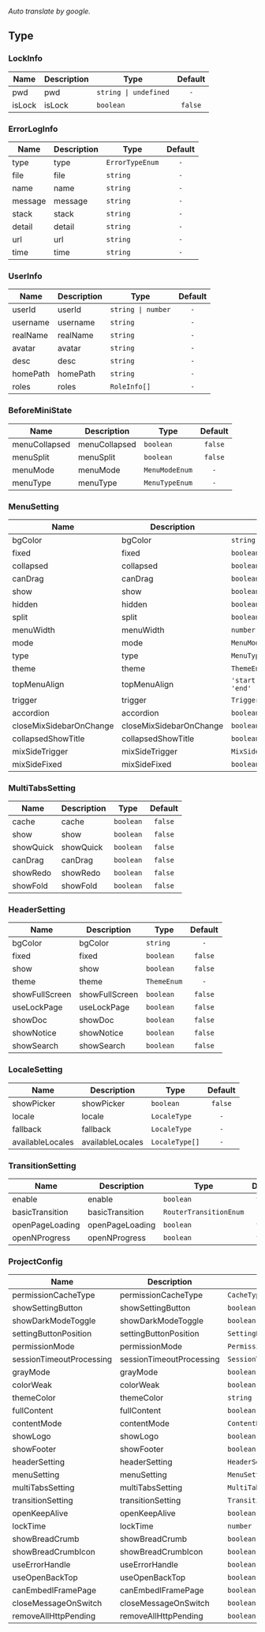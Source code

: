 ```yaml

```

*Auto translate by google.*


## Type


### LockInfo

|Name|Description|Type|Default|
|---|---|---|:---:|
|pwd|pwd|`string \| undefined`|`-`|
|isLock|isLock|`boolean`|`false`|



### ErrorLogInfo

|Name|Description|Type|Default|
|---|---|---|:---:|
|type|type|`ErrorTypeEnum`|`-`|
|file|file|`string`|`-`|
|name|name|`string`|`-`|
|message|message|`string`|`-`|
|stack|stack|`string`|`-`|
|detail|detail|`string`|`-`|
|url|url|`string`|`-`|
|time|time|`string`|`-`|



### UserInfo

|Name|Description|Type|Default|
|---|---|---|:---:|
|userId|userId|`string \| number`|`-`|
|username|username|`string`|`-`|
|realName|realName|`string`|`-`|
|avatar|avatar|`string`|`-`|
|desc|desc|`string`|`-`|
|homePath|homePath|`string`|`-`|
|roles|roles|`RoleInfo[]`|`-`|



### BeforeMiniState

|Name|Description|Type|Default|
|---|---|---|:---:|
|menuCollapsed|menuCollapsed|`boolean`|`false`|
|menuSplit|menuSplit|`boolean`|`false`|
|menuMode|menuMode|`MenuModeEnum`|`-`|
|menuType|menuType|`MenuTypeEnum`|`-`|



### MenuSetting

|Name|Description|Type|Default|
|---|---|---|:---:|
|bgColor|bgColor|`string`|`-`|
|fixed|fixed|`boolean`|`false`|
|collapsed|collapsed|`boolean`|`false`|
|canDrag|canDrag|`boolean`|`false`|
|show|show|`boolean`|`false`|
|hidden|hidden|`boolean`|`false`|
|split|split|`boolean`|`false`|
|menuWidth|menuWidth|`number`|`-`|
|mode|mode|`MenuModeEnum`|`-`|
|type|type|`MenuTypeEnum`|`-`|
|theme|theme|`ThemeEnum`|`-`|
|topMenuAlign|topMenuAlign|`'start' \| 'center' \| 'end'`|`-`|
|trigger|trigger|`TriggerEnum`|`-`|
|accordion|accordion|`boolean`|`false`|
|closeMixSidebarOnChange|closeMixSidebarOnChange|`boolean`|`false`|
|collapsedShowTitle|collapsedShowTitle|`boolean`|`false`|
|mixSideTrigger|mixSideTrigger|`MixSidebarTriggerEnum`|`-`|
|mixSideFixed|mixSideFixed|`boolean`|`false`|



### MultiTabsSetting

|Name|Description|Type|Default|
|---|---|---|:---:|
|cache|cache|`boolean`|`false`|
|show|show|`boolean`|`false`|
|showQuick|showQuick|`boolean`|`false`|
|canDrag|canDrag|`boolean`|`false`|
|showRedo|showRedo|`boolean`|`false`|
|showFold|showFold|`boolean`|`false`|



### HeaderSetting

|Name|Description|Type|Default|
|---|---|---|:---:|
|bgColor|bgColor|`string`|`-`|
|fixed|fixed|`boolean`|`false`|
|show|show|`boolean`|`false`|
|theme|theme|`ThemeEnum`|`-`|
|showFullScreen|showFullScreen|`boolean`|`false`|
|useLockPage|useLockPage|`boolean`|`false`|
|showDoc|showDoc|`boolean`|`false`|
|showNotice|showNotice|`boolean`|`false`|
|showSearch|showSearch|`boolean`|`false`|



### LocaleSetting

|Name|Description|Type|Default|
|---|---|---|:---:|
|showPicker|showPicker|`boolean`|`false`|
|locale|locale|`LocaleType`|`-`|
|fallback|fallback|`LocaleType`|`-`|
|availableLocales|availableLocales|`LocaleType[]`|`-`|



### TransitionSetting

|Name|Description|Type|Default|
|---|---|---|:---:|
|enable|enable|`boolean`|`false`|
|basicTransition|basicTransition|`RouterTransitionEnum`|`-`|
|openPageLoading|openPageLoading|`boolean`|`false`|
|openNProgress|openNProgress|`boolean`|`false`|



### ProjectConfig

|Name|Description|Type|Default|
|---|---|---|:---:|
|permissionCacheType|permissionCacheType|`CacheTypeEnum`|`-`|
|showSettingButton|showSettingButton|`boolean`|`false`|
|showDarkModeToggle|showDarkModeToggle|`boolean`|`false`|
|settingButtonPosition|settingButtonPosition|`SettingButtonPositionEnum`|`-`|
|permissionMode|permissionMode|`PermissionModeEnum`|`-`|
|sessionTimeoutProcessing|sessionTimeoutProcessing|`SessionTimeoutProcessingEnum`|`-`|
|grayMode|grayMode|`boolean`|`false`|
|colorWeak|colorWeak|`boolean`|`false`|
|themeColor|themeColor|`string`|`-`|
|fullContent|fullContent|`boolean`|`false`|
|contentMode|contentMode|`ContentEnum`|`-`|
|showLogo|showLogo|`boolean`|`false`|
|showFooter|showFooter|`boolean`|`false`|
|headerSetting|headerSetting|`HeaderSetting`|`-`|
|menuSetting|menuSetting|`MenuSetting`|`-`|
|multiTabsSetting|multiTabsSetting|`MultiTabsSetting`|`-`|
|transitionSetting|transitionSetting|`TransitionSetting`|`-`|
|openKeepAlive|openKeepAlive|`boolean`|`false`|
|lockTime|lockTime|`number`|`-`|
|showBreadCrumb|showBreadCrumb|`boolean`|`false`|
|showBreadCrumbIcon|showBreadCrumbIcon|`boolean`|`false`|
|useErrorHandle|useErrorHandle|`boolean`|`false`|
|useOpenBackTop|useOpenBackTop|`boolean`|`false`|
|canEmbedIFramePage|canEmbedIFramePage|`boolean`|`false`|
|closeMessageOnSwitch|closeMessageOnSwitch|`boolean`|`false`|
|removeAllHttpPending|removeAllHttpPending|`boolean`|`false`|


